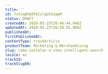```yaml
---
title: ''
id: 7chJqAh8dfeCslqLK3impM
status: DRAFT
createdAt: 2020-05-25T20:46:44.946Z
updatedAt: 2020-05-25T20:50:55.900Z
publishedAt: 
firstPublishedAt: 
contentType: trackArticle
productTeam: Marketing & Merchandising
slug: como-instalar-o-vtex-intelligent-search
locale: en
trackId: 
trackSlugEN: 
---
```



